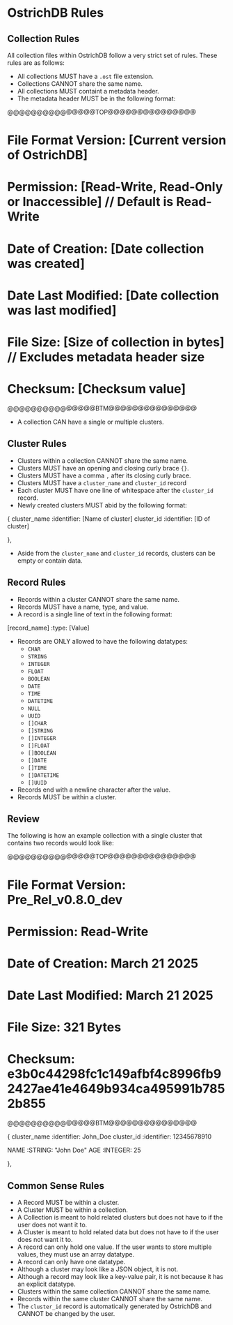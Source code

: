 # OstrichDB Rules

## Collection Rules

All collection files within OstrichDB follow a very strict set of rules. These rules are as follows:

- All collections MUST have a `.ost` file extension.
- Collections CANNOT share the same name.
- All collections MUST containt a metadata header.
- The metadata header MUST be in the following format:

@@@@@@@@@@@@@@@TOP@@@@@@@@@@@@@@@
# File Format Version: [Current version of OstrichDB]
# Permission: [Read-Write, Read-Only or Inaccessible] // Default is Read-Write
# Date of Creation: [Date collection was created]
# Date Last Modified: [Date collection was last modified]
# File Size: [Size of collection in bytes] // Excludes metadata header size
# Checksum: [Checksum value]
@@@@@@@@@@@@@@@BTM@@@@@@@@@@@@@@@

- A collection CAN have a single or multiple clusters.

## Cluster Rules

- Clusters within a collection CANNOT share the same name.
- Clusters MUST have an opening and closing curly brace `{}`.
- Clusters MUST have a comma `,` after its closing curly brace.
- Clusters MUST have a `cluster_name` and `cluster_id` record
- Each cluster MUST have one line of whitespace after the `cluster_id` record.
- Newly created clusters MUST abid by the following format:

{
  cluster_name :identifier: [Name of cluster]
  cluster_id :identifier: [ID of cluster]

},

- Aside from the `cluster_name` and `cluster_id` records, clusters can be empty or contain data.

## Record Rules

- Records within a cluster CANNOT share the same name.
- Records MUST have a name, type, and value.
- A record is a single line of text in the following format:

[record_name] :type: [Value]

- Records are ONLY allowed to have the following datatypes:
  - `CHAR`
  - `STRING`
  - `INTEGER`
  - `FLOAT`
  - `BOOLEAN`
  - `DATE`
  - `TIME`
  - `DATETIME`
  - `NULL`
  - `UUID`
  - `[]CHAR`
  - `[]STRING`
  - `[]INTEGER`
  - `[]FLOAT`
  - `[]BOOLEAN`
  - `[]DATE`
  - `[]TIME`
  - `[]DATETIME`
  - `[]UUID`
- Records end with a newline character after the value.
- Records MUST be within a cluster.

## Review

The following is how an example collection with a single cluster that contains two records would look like:


@@@@@@@@@@@@@@@TOP@@@@@@@@@@@@@@@
# File Format Version: Pre_Rel_v0.8.0_dev
# Permission: Read-Write
# Date of Creation: March 21 2025
# Date Last Modified: March 21 2025
# File Size: 321 Bytes
# Checksum: e3b0c44298fc1c149afbf4c8996fb92427ae41e4649b934ca495991b7852b855
@@@@@@@@@@@@@@@BTM@@@@@@@@@@@@@@@

{
  cluster_name :identifier: John_Doe
  cluster_id :identifier: 12345678910

  NAME :STRING: "John Doe"
  AGE :INTEGER: 25

},


## Common Sense Rules

- A Record MUST be within a cluster.
- A Cluster MUST be within a collection.
- A Collection is meant to hold related clusters but does not have to if the user does not want it to.
- A Cluster is meant to hold related data but does not have to if the user does not want it to.
- A record can only hold one value. If the user wants to store multiple values, they must use an array datatype.
- A record can only have one datatype.
- Although a cluster may look like a JSON object, it is not.
- Although a record may look like a key-value pair, it is not because it has an explicit datatype.
- Clusters within the same collection CANNOT share the same name.
- Records within the same cluster CANNOT share the same name.
- The `cluster_id` record is automatically generated by OstrichDB and CANNOT be changed by the user.


